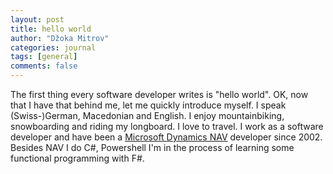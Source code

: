 ```yaml
---
layout: post
title: hello world
author: "Džoka Mitrov"
categories: journal
tags: [general]
comments: false
---
```

The first thing every software developer writes is "hello world". OK, now that I have that behind me, let me quickly introduce myself. I speak (Swiss-)German, Macedonian and English. I enjoy mountainbiking, snowboarding and riding my longboard. I love to travel. I work as a software developer and have been a [Microsoft Dynamics NAV](https://en.wikipedia.org/wiki/Microsoft_Dynamics_NAV) developer since 2002. Besides NAV I do C#, Powershell I'm in the process of learning some functional programming with F#.
